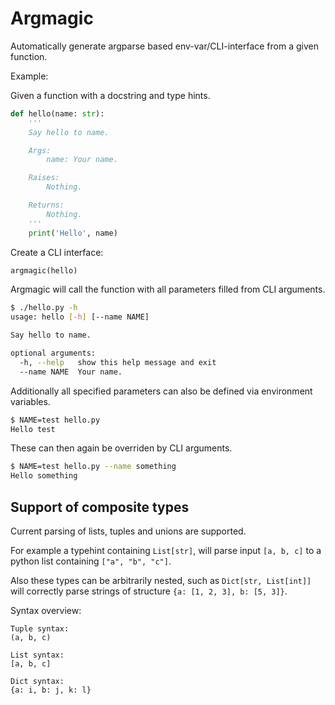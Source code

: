 # Argmagic

Automatically generate argparse based env-var/CLI-interface from a given function.

Example:

Given a function with a docstring and type hints.

```python
def hello(name: str):
    '''
    Say hello to name.

    Args:
        name: Your name.

    Raises:
        Nothing.

    Returns:
        Nothing.
    '''
    print('Hello', name)
```

Create a CLI interface:

```python
argmagic(hello)
```

Argmagic will call the function with all parameters filled from CLI arguments.

```sh
$ ./hello.py -h
usage: hello [-h] [--name NAME]

Say hello to name.

optional arguments:
  -h, --help   show this help message and exit
  --name NAME  Your name.
```

Additionally all specified parameters can also be defined via environment
variables.

```sh
$ NAME=test hello.py
Hello test
```

These can then again be overriden by CLI arguments.

```sh
$ NAME=test hello.py --name something
Hello something
```

## Support of composite types

Current parsing of lists, tuples and unions are supported.

For example a typehint containing `List[str]`, will parse input `[a, b, c]` to
a python list containing `["a", "b", "c"]`.

Also these types can be arbitrarily nested, such as `Dict[str, List[int]]` will
correctly parse strings of structure `{a: [1, 2, 3], b: [5, 3]}`.

Syntax overview:

```
Tuple syntax:
(a, b, c)

List syntax:
[a, b, c]

Dict syntax:
{a: i, b: j, k: l}
```

